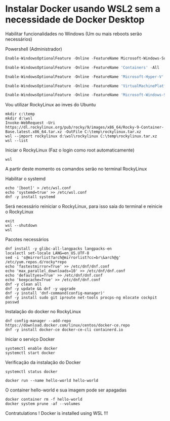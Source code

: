 # Instalar Docker usando WSL2 sem a necessidade de Docker Desktop

Habilitar funcionalidades no Windows (Um ou mais reboots serão necessários)

Powershell (Administrador)

```powershell
Enable-WindowsOptionalFeature -Online -FeatureName Microsoft-Windows-Subsystem-Linux
```
```powershell
Enable-WindowsOptionalFeature -Online -FeatureName 'Containers' -All
```
```powershell
Enable-WindowsOptionalFeature -Online -FeatureName 'Microsoft-Hyper-V' -All
```
```powershell
Enable-WindowsOptionalFeature -Online -FeatureName 'VirtualMachinePlatform' -All
```
```powershell
Enable-WindowsOptionalFeature -Online -FeatureName 'Microsoft-Windows-Subsystem-Linux' -All
```


Vou utilizar RockyLinux ao inves do Ubuntu
```
mkdir c:\temp
mkdir d:\wsl
Invoke-WebRequest -Uri https://dl.rockylinux.org/pub/rocky/9/images/x86_64/Rocky-9-Container-Base.latest.x86_64.tar.xz -OutFile C:\temp\rockylinux.tar.xz
wsl --import rockylinux d:\wsl\rockylinux C:\temp\rockylinux.tar.xz
wsl --list
```

Iniciar o RockyLinux (Faz o login como root automaticamente)

```
wsl
```
A partir deste momento os comandos serão no terminal RockyLinux

Habilitar o systemd
```
echo '[boot]' > /etc/wsl.conf
echo 'systemd=true' >> /etc/wsl.conf
dnf -y install systemd
```

Será necessário reiniciar o RockyLinux, para isso saia do terminal e reinicie o RockyLinux
```
exit
wsl --shutdown
wsl
```
Pacotes necessários

```
dnf install -y glibc-all-langpacks langpacks-en
localectl set-locale LANG=en_US.UTF-8
sed -i 's@mirrorlist?arch@mirrorlist?cc=br\&arch@g' /etc/yum.repos.d/rocky*repo
echo 'fastestmirror=True' >> /etc/dnf/dnf.conf
echo 'max_parallel_downloads=10' >> /etc/dnf/dnf.conf
echo 'defaultyes=True' >> /etc/dnf/dnf.conf
echo 'keepcache=True' >> /etc/dnf/dnf.conf
dnf -y clean all
dnf -y update && dnf -y upgrade
dnf -y install 'dnf-command(config-manager)'
dnf -y install sudo git iproute net-tools procps-ng mlocate cockpit passwd
```
Instalação do docker no RockyLinux
```
dnf config-manager --add-repo https://download.docker.com/linux/centos/docker-ce.repo
dnf -y install docker-ce docker-ce-cli containerd.io
```
Iniciar o serviço Docker
```
systemctl enable docker
systemctl start docker
```

Verificação da instalação do Docker
```
systemctl status docker
```
```
docker run --name hello-world hello-world
```

O container hello-world e sua imagem pode ser apagadas
```
docker container rm -f hello-world
docker system prune -af --volumes
```

Contratulations ! Docker is installed using WSL !!!



